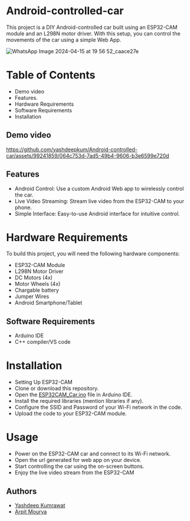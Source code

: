 # Android-controlled-car
This project is a DIY Android-controlled car built using an ESP32-CAM module and an L298N motor driver. With this setup, you can control the movements of the car using a simple  Web App.

![WhatsApp Image 2024-04-15 at 19 56 52_caace27e](https://github.com/yashdeepkum/Android-controlled-car/assets/99241859/a4fcb8f2-6892-4f03-b668-a417aa7d612f)


# Table of Contents
- Demo video
- Features.
- Hardware Requirements
- Software Requirements
- Installation
  
## Demo video

https://github.com/yashdeepkum/Android-controlled-car/assets/99241859/064c753d-7ad5-49b4-9606-b3e6599e720d



## Features
- Android Control: Use a custom Android Web app to wirelessly control the car.
- Live Video Streaming: Stream live video from the ESP32-CAM to your phone.
- Simple Interface: Easy-to-use Android interface for intuitive control.
# Hardware Requirements
To build this project, you will need the following hardware components:

- ESP32-CAM Module
- L298N Motor Driver
- DC Motors (4x)
- Motor Wheels (4x)
- Chargable battery
- Jumper Wires
- Android Smartphone/Tablet

## Software Requirements
- Arduino IDE
- C++ compiler/VS code 
# Installation
- Setting Up ESP32-CAM
- Clone or download this repository.
- Open the [ESP32CAM_Car.ino](https://github.com/yashdeepkum/Android-controlled-car/blob/main/ESP32CAM_Car/ESP32CAM_Car.ino) file in Arduino IDE.
- Install the required libraries (mention libraries if any).
- Configure the SSID and Password of your Wi-Fi network in the code.
- Upload the code to your ESP32-CAM module.

# Usage
- Power on the ESP32-CAM car and connect to its Wi-Fi network.
- Open the url generated for web app on your device.
- Start controlling the car using the on-screen buttons.
- Enjoy the live video stream from the ESP32-CAM
## Authors
- [Yashdeep Kumrawat](https://github.com/yashdeepkum)
- [Arpit Mourya](https://github.com/ArpitMourya)
